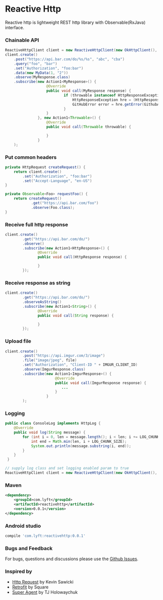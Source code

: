 # Reactive Http

Reactive http is lightweight REST http library with Observable(RxJava) interface.

### Chainable API

```java
ReactiveHttpClient client = new ReactiveHttpClient(new OkHttpClient(), new Gson(), Schedulers.executor(Executors.newFixedThreadPool(3), null, false);
client.create()
    .post("https://api.bar.com/do/%s/%s", "abc", "cba")
    .query("foo", "bar")
    .set("Authorization", "foo:bar")
    .data(new MyData(1, "2"))
    .observe(MyResponse.class)
    .subscribe(new Action1<MyResponse>() {
                   @Override
                   public void call(MyResponse response) {
                           if (throwable instanceof HttpResponseException) {
                               HttpResponseException hre = (HttpResponseException) throwable;
                               GitHubError error = hre.getError(GithubApiError.class).message);
                           }
                   }
               }, new Action1<Throwable>() {
                   @Override
                   public void call(Throwable throwable) {

                   }
               }
    );
```

### Put common headers
```java
private HttpRequest createRequest() {
    return client.create()
        .set("Authorization", "foo:bar")
        .set("Accept-Language", "en-US")
}

private Observable<Foo> requestFoo() {
    return createRequest()
            .get("https://api.bar.com/foo")
            .observe(Foo.class);
}
```
### Receive full http response
```java
client.create()
        .get("https://api.bar.com/do/")
        .observe()
        .subscribe(new Action1<HttpResponse>() {
               @Override
               public void call(HttpResponse response) {

               }
        });
```
### Receive response as string
```java
client.create()
        .get("https://api.bar.com/do/")
        .observeAsString()
        .subscribe(new Action1<String>() {
               @Override
               public void call(String response) {

               }
        });
```
### Upload file

```java
client.create()
        .post("https://api.imgur.com/3/image")
        .file("image/jpeg", file)
        .set("Authorization", "Client-ID " + IMGUR_CLIENT_ID)
        .observe(ImgurResponse.class)
        .subscribe(new Action1<ImgurResponse>() {
                       @Override
                       public void call(ImgurResponse response) {
                          ...
                       }
                   }
        );
```
### Logging
```java
public class ConsoleLog implements HttpLog {
    @Override
    public void log(String message) {
        for (int i = 0, len = message.length(); i < len; i += LOG_CHUNK_SIZE) {
            int end = Math.min(len, i + LOG_CHUNK_SIZE);
            System.out.println(message.substring(i, end));
        }
    }
 }

// supply log class and set logging enabled param to true
ReactiveHttpClient client = new ReactiveHttpClient(new OkHttpClient(), new Gson(), Schedulers.currentThread(), new ConsoleLog(), true);
```
### Maven
```xml
<dependency>
    <groupId>com.lyft</groupId>
    <artifactId>reactivehttp</artifactId>
    <version>0.0.1</version>
</dependency>
```

### Android studio
```groovy
compile 'com.lyft:reactivehttp:0.0.1'
```
    
### Bugs and Feedback

For bugs, questions and discussions please use the [Github Issues](https://github.com/lyft/rective-http/issues).

### Inspired by

* [Http Request](https://github.com/kevinsawicki/http-request) by Kevin Sawicki
* [Retrofit](http://square.github.io/retrofit/) by Square
* [Super Agent](http://visionmedia.github.io/superagent/) by TJ Holowaychuk
